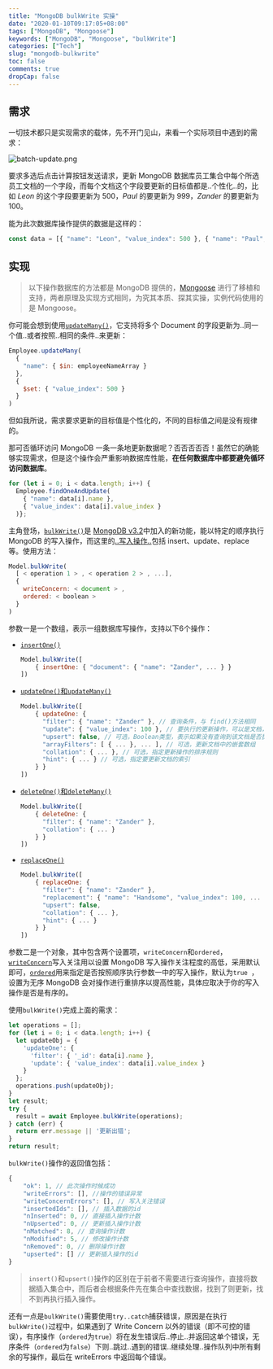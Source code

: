 ```yaml
---
title: "MongoDB bulkWrite 实操"
date: "2020-01-10T09:17:05+08:00"
tags: ["MongoDB", "Mongoose"]
keywords: ["MongoDB", "Mongoose", "bulkWrite"]
categories: ["Tech"]
slug: "mongodb-bulkwrite"
toc: false
comments: true
dropCap: false
---
```

## 需求
一切技术都只是实现需求的载体，先不开门见山，来看一个实际项目中遇到的需求：

![batch-update.png](/images/mongodb-bulkwrite:batch-update.png "批量操作")

要求多选后点击计算按钮发送请求，更新 MongoDB 数据库员工集合中每个所选员工文档的一个字段，而每个文档这个字段要更新的目标值都是..个性化..的，比如 *Leon* 的这个字段要更新为 500，*Paul* 的要更新为 999，*Zander* 的要更新为 100。

能为此次数据库操作提供的数据是这样的：

```js
const data = [{ "name": "Leon", "value_index": 500 }, { "name": "Paul", "value_index": 999 }, { "name": "Zander", "value_index": 100 }]
```
## 实现
> 以下操作数据库的方法都是 MongoDB 提供的，[Mongoose](https://mongoosejs.com/) 进行了移植和支持，两者原理及实现方式相同，为究其本质、探其实操，实例代码使用的是 Mongoose。

你可能会想到使用[`updateMany()`](https://docs.mongodb.com/manual/reference/method/db.collection.updateMany/#db.collection.updateMany)，它支持将多个 Document 的字段更新为..同一个值..或者按照..相同的条件..来更新：

```js
Employee.updateMany(
  {
    "name": { $in: employeeNameArray }
  },
  {
    $set: { "value_index": 500 }
  }
)
```

但如我所说，需求要求更新的目标值是个性化的，不同的目标值之间是没有规律的。

那可否循环访问 MongoDB 一条一条地更新数据呢？否否否否否！虽然它的确能够实现需求，但是这个操作会严重影响数据库性能，**在任何数据库中都要避免循环访问数据库**。

```js
for (let i = 0; i < data.length; i++) {
  Employee.findOneAndUpdate(
    { "name": data[i].name }, 
    { "value_index": data[i].value_index }
  )};
```

主角登场，[`bulkWrite()`](https://docs.mongodb.com/manual/reference/method/db.collection.bulkWrite/)是 [MongoDB v3.2](https://github.com/mongodb/docs/tree/v3.2)中加入的新功能，能以特定的顺序执行 MongoDB 的写入操作，而这里的[..写入操作..](https://docs.mongodb.com/manual/reference/method/db.collection.bulkWrite/#bulkwrite-write-operations)包括 insert、update、replace 等。使用方法：

```js
Model.bulkWrite(
  [ < operation 1 > , < operation 2 > , ...],
  {
    writeConcern: < document > ,
    ordered: < boolean >
  }
)
```

参数一是一个数组，表示一组数据库写操作，支持以下6个操作：

- [`insertOne()`](https://docs.mongodb.com/manual/reference/method/db.collection.bulkWrite/#insertone)

  ```js
  Model.bulkWrite([
      { insertOne: { "document": { "name": "Zander", ... } }
  ])
  ```

- [`updateOne()`和`updateMany()`](https://docs.mongodb.com/manual/reference/method/db.collection.bulkWrite/#updateone-and-updatemany)

  ```js
  Model.bulkWrite([
      { updateOne: {
        "filter": { "name": "Zander" }, // 查询条件，与 find()方法相同
        "update": { "value_index": 100 }, // 要执行的更新操作，可以是文档，也可以是聚合管道（如$set）
        "upsert": false, // 可选，Boolean类型，表示如果没有查询到该文档是否执行新增操作，默认为false
        "arrayFilters": [ { ... }, ... ], // 可选，更新文档中的嵌套数组
        "collation": { ... }, // 可选，指定更新操作的排序规则
        "hint": { ... } // 可选，指定要更新文档的索引
      } }
  ])
  ```

- [`deleteOne()`和`deleteMany()`](https://docs.mongodb.com/manual/reference/method/db.collection.bulkWrite/#deleteone-and-deletemany)

  ```js
  Model.bulkWrite([
      { deleteOne: {
        "filter": { "name": "Zander" },
        "collation": { ... }
      } }
  ])
  ```

- [`replaceOne()`](https://docs.mongodb.com/manual/reference/method/db.collection.bulkWrite/#replaceone)

  ```js
  Model.bulkWrite([
      { replaceOne: {
        "filter": { "name": "Zander" },
        "replacement": { "name": "Handsome", "value_index": 100, ... }, // 替换文档
        "upsert": false,
        "collation": { ... },
        "hint": { ... }
      } }
  ])
  ```

参数二是一个对象，其中包含两个设置项，`writeConcern`和`ordered`，[`writeConcern`](https://docs.mongodb.com/manual/reference/write-concern/)写入关注用以设置 MongoDB 写入操作关注程度的高低，采用默认即可，[`ordered`](https://docs.mongodb.com/manual/reference/method/db.collection.bulkWrite/#execution-of-operations)用来指定是否按照顺序执行参数一中的写入操作，默认为`true `，设置为无序 MongoDB 会对操作进行重排序以提高性能，具体应取决于你的写入操作是否是有序的。

使用`bulkWrite()`完成上面的需求：

```js
let operations = [];
for (let i = 0; i < data.length; i++) {
  let updateObj = {
    'updateOne': {
      'filter': { '_id': data[i].name },
      'update': { 'value_index': data[i].value_index }
    }
  };
  operations.push(updateObj);
}
let result;
try {
  result = await Employee.bulkWrite(operations);
} catch (err) {
  return err.message || '更新出错';
}
return result;
```

`bulkWrite()`操作的返回值包括：
```js
{
    "ok": 1, // 此次操作时候成功
    "writeErrors": [], //操作的错误异常
    "writeConcernErrors": [], // 写入关注错误
    "insertedIds": [], // 插入数据的id
    "nInserted": 0, // 直接插入操作计数
    "nUpserted": 0, // 更新插入操作计数
    "nMatched": 8, // 查询操作计数
    "nModified": 5, // 修改操作计数
    "nRemoved": 0, // 删除操作计数
    "upserted": [] // 更新插入操作的id
}
```
> `insert()`和`upsert()`操作的区别在于前者不需要进行查询操作，直接将数据插入集合中，而后者会根据条件先在集合中查找数据，找到了则更新，找不到再执行插入操作。

还有一点是`bulkWrite()`需要使用`try..catch`捕获错误，原因是在执行`bulkWrite()`过程中，如果遇到了 Write Concern 以外的错误（即不可控的错误），有序操作（`ordered`为`true`）将在发生错误后..停止..并返回这单个错误，无序条件（`ordered`为`false`）下则..跳过..遇到的错误..继续处理..操作队列中所有剩余的写操作，最后在 writeErrors 中返回每个错误。